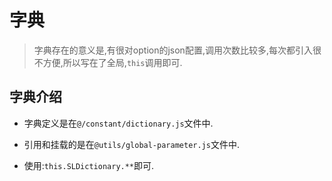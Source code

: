 # 字典

>字典存在的意义是,有很对option的json配置,调用次数比较多,每次都引入很不方便,所以写在了全局,`this`调用即可.

## 字典介绍

* 字典定义是在`@/constant/dictionary.js`文件中.

* 引用和挂载的是在`@utils/global-parameter.js`文件中.

* 使用:`this.SLDictionary.**`即可.